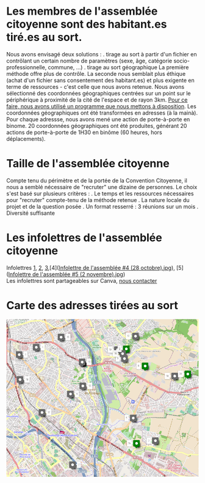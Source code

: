 # Les membres de l'assemblée citoyenne sont des habitant.es tiré.es au sort.
Nous avons envisagé deux solutions :
. tirage au sort à partir d'un fichier en contrôlant un certain nombre de paramètres (sexe, âge, catégorie socio-professionnelle, commune, ...)
. tirage au sort géographique
La première méthode offre plus de contrôle. La seconde nous semblait plus éthique (achat d'un fichier sans consentement des habitant.es) et plus exigente en terme de ressources - c'est celle que nous avons retenue.
Nous avons sélectionné des coordonnées géographiques centrées sur un point sur le périphérique à proximité de la cité de l'espace et de rayon 3km. [Pour ce faire, nous avons utilisé un programme que nous mettons à disposition](https://github.com/archipelcitoyen/convcitoyenne_mobilites_se). Les coordonnées géographiques ont été transformées en adresses (à la mainà). Pour chaque adressse, nous avons mené une action de porte-à-porte en binome.
20 coordonnées géographiques ont été produites, générant 20 actions de porte-à-porte de 1H30 en binôme (60 heures, hors déplacements).

# Taille de l'assemblée citoyenne
Compte tenu du périmètre et de la portée de la Convention Citoyenne, il nous a semblé nécessaire de "recruter" une dizaine de personnes. Le choix s'est basé sur plusieurs critères :
. Le temps et les ressources nécessaires pour "recruter" compte-tenu de la méthode retenue
. La nature locale du projet et de la question posée
. Un format resserré : 3 réunions sur un mois
. Diversité suffisante

# Les infolettres de l'assemblée citoyenne
Infolettres [1](https://github.com/archipelcitoyen/convcitoyenne_mobilites_se/blob/main/Infolettre%20assembl%C3%A9e%20%231%20(8%20octobre).jpg), [2](https://github.com/archipelcitoyen/convcitoyenne_mobilites_se/blob/main/Infolettre%20de%20l'assembl%C3%A9e%20%232%20(14%20octobre).jpg), [3](https://github.com/archipelcitoyen/convcitoyenne_mobilites_se/blob/main/Infolettre%20de%20l'assembl%C3%A9e%20%233%20(21%20octobre).jpg),[4]([Infolettre de l'assemblée #4 (28 octobre).jpg](https://github.com/archipelcitoyen/convcitoyenne_mobilites_se/blob/main/Infolettre%20de%20l'assembl%C3%A9e%20%234%20(28%20octobre).jpg)), [5]([Infolettre de l'assemblée #5 (2 novembre).jpg](https://github.com/archipelcitoyen/convcitoyenne_mobilites_se/blob/main/Infolettre%20de%20l'assembl%C3%A9e%20%235%20(2%20novembre).jpg))  
Les infolettres sont partageables sur Canva, [nous contacter](mailtoevenements@archipelcitoyen.org)

# Carte des adresses tirées au sort
![alt text](https://github.com/archipelcitoyen/convcitoyenne_mobilites_se/blob/main/carte_tirage_au_sort.png?raw=true)
